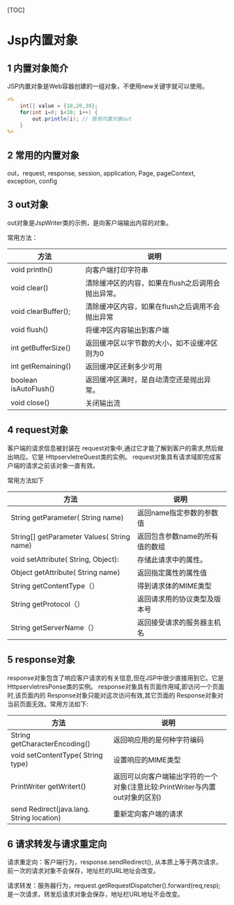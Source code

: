 [TOC]

# Jsp内置对象

## 1 内置对象简介

JSP内置对象是Web容器创建的一组对象，不使用new关键字就可以使用。

```jsp
<%
	int[] value = {10,20,30};
    for(int i=0; i<10; i++) {
		out.println(i); // 使用内置对象out
    }
%>
```

## 2 常用的内置对象

out，request, response, session, application, Page, pageContext, exception, config

## 3 out对象

out对象是JspWriter类的示例，是向客户端输出内容的对象。

常用方法：

| 方法                  | 说明                                              |
| --------------------- | ------------------------------------------------- |
| void println()        | 向客户端打印字符串                                |
| void clear()          | 清除缓冲区的内容，如果在flush之后调用会抛出异常。 |
| void clearBuffer();   | 清除缓冲区内容，如果在flush之后调用不会抛出异常   |
| void flush()          | 将缓冲区内容输出到客户端                          |
| int getBufferSize()   | 返回缓冲区以字节数的大小，如不设缓冲区则为0       |
| int getRemaining()    | 返回缓冲区还剩多少可用                            |
| boolean isAutoFlush() | 返回缓冲区满时，是自动清空还是抛出异常。          |
| void close()          | 关闭输出流                                        |

## 4 request对象

客户端的请求信息被封装在 request对象中,通过它才能了解到客户的需求,然后做出响应。它是 HttpservletreQuest类的实例。 request对象具有请求域即完成客户端的请求之前该对象一直有效。

常用方法如下

| 方法                                       | 说明                           |
| ------------------------------------------ | ------------------------------ |
| String getParameter( String name)          | 返回name指定参数的参数值       |
| String[] getParameter Values( String name) | 返回包含参数name的所有值的数组 |
| void setAttribute( String, Object):        | 存储此请求中的属性。           |
| Object getAttribute( String name)          | 返回指定属性的属性值           |
| String getContentType（）                  | 得到请求体的MIME类型           |
| String getProtocol（）                     | 返回请求用的协议类型及版本号   |
| String getServerName（）                   | 返回接受请求的服务器主机名     |

## 5 response对象

response对象包含了响应客户请求的有关信息,但在JSP中很少直接用到它。它是HttpservletresPonse类的实例。 response对象具有页面作用域,即访问一个页面时,该页面内的 Response对象只能对这次访问有效,其它页面的 Response对象对当前页面无效。常用方法如下:

| 方法                                      | 说明                                                         |
| ----------------------------------------- | ------------------------------------------------------------ |
| String getCharacterEncoding()             | 返回响应用的是何种字符编码                                   |
| void setContentType( String type)         | 设置响应的MIME类型                                           |
| PrintWriter getWritert()                  | 返回可以向客户端输出字符的一个对象(注意比较:PrintWriter与内置out对象的区别) |
| send Redirect(java.lang. String location) | 重新定向客户端的请求                                         |

## 6 请求转发与请求重定向

请求重定向：客户端行为，response.sendRedirect(), 从本质上等于两次请求，前一次的请求对象不会保存，地址栏的URL地址会改变。

请求转发：服务器行为，request.getRequestDispatcher().forward(req,resp);是一次请求，转发后请求对象会保存，地址栏URL地址不会改变。

